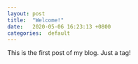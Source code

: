 ```yaml
---
layout: post
title:  "Welcome!"
date:   2020-05-06 16:23:13 +0800
categories:  default
---
```


This is the first post of my blog. Just a tag!